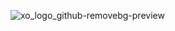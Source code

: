 ![xo_logo_github-removebg-preview](https://github.com/nikkeisadev/.XO/assets/137056695/2e0e16ca-abce-4ca5-83ae-73edf1c87b0c)
